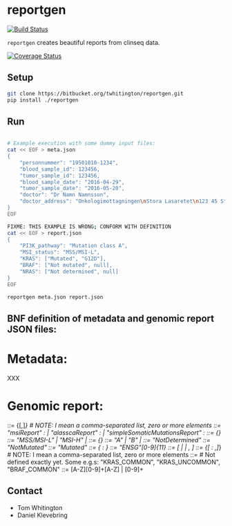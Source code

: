# reportgen 

[![Build Status](https://travis-ci.org/ClinSeq/reportgen.svg?branch=master)](https://travis-ci.org/ClinSeq/reportgen)

`reportgen` creates beautiful reports from clinseq data. 


[![Coverage Status](https://coveralls.io/repos/github/ClinSeq/reportgen/badge.svg?branch=master)](https://coveralls.io/github/ClinSeq/reportgen?branch=master)

## Setup

~~~bash
git clone https://bitbucket.org/twhitington/reportgen.git
pip install ./reportgen
~~~

## Run

~~~bash

# Example execution with some dummy input files:
cat << EOF > meta.json
{
    "personnummer": "19501010-1234",
    "blood_sample_id": 123456,
    "tumor_sample_id": 123456,
    "blood_sample_date": "2016-04-29",
    "tumor_sample_date": "2016-05-20",
    "doctor": "Dr Namn Namnsson",
    "doctor_address": "Onkologimottagningen\nStora Lasaretet\n123 45 Stadsby"
}
EOF

FIXME: THIS EXAMPLE IS WRONG; CONFORM WITH DEFINITION
cat << EOF > report.json
{
    "PI3K_pathway": "Mutation class A",
    "MSI_status": "MSS/MSI-L",
    "KRAS": ["Mutated", "G12D"],
    "BRAF": ["Not mutated", null],
    "NRAS": ["Not determined", null]
}
EOF

reportgen meta.json report.json
~~~

## BNF definition of metadata and genomic report JSON files:

# Metadata:
XXX

# Genomic report:
<genomicFeatures> ::= {[<featureNameAndValues>,]*} # NOTE: I mean a comma-separated list, zero or more elements
<featureNameAndValues> ::=  "msiReport" : <msiReportValues> |
                            "alasscaReport" : <alasscaReportValues> |
                            "simpleSomaticMutationsReport" : <simpleSomaticMutationsReportValues>
<msiReportValues> ::= {<msiStatus>}
<msiStatus> ::= "MSS/MSI-L" | "MSI-H" | <notDetermined>
<alasscaReportValues> ::= {<alasscaClass>}
<alasscaClass> ::= "A" | "B" | <noMutations>
<notDetermined> ::= "NotDetermined"
<notMutated> ::= "NotMutated"
<mutated> ::= "Mutated"
<simpleSomaticMutationsReportValues> ::= {<ENSEMBLgeneID> : <mutationInfo>}
<ENSEMBLgeneID> ::= "ENSG"[0-9]{11}
<mutationInfo> ::= [<notMutated> | <notDetermined> | <mutated>, <mutationSet>]
<mutationSet> ::= {[<mutation> : <mutationFlag>,]*} # NOTE: I mean a comma-separated list, zero or more elements
<mutationFlag> ::= # Not defined exactly yet. Some e.g.s: "KRAS_COMMON", "KRAS_UNCOMMON", "BRAF_COMMON"
<mutation> ::= [A-Z][0-9]+[A-Z] | [0-9]+

## Contact

* Tom Whitington
* Daniel Klevebring









































